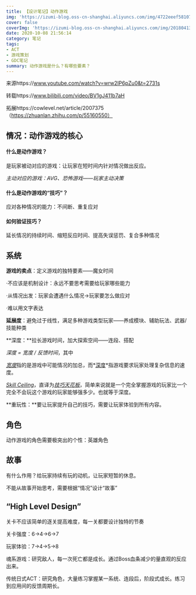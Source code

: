 ```yaml
---
title: 【设计笔记】动作游戏
img: 'https://izumi-blog.oss-cn-shanghai.aliyuncs.com/img/4722eeef58107f82.jpg'
cover: false
coverImg: 'https://izumi-blog.oss-cn-shanghai.aliyuncs.com/img/20180413101445_VXV2l.png'
date: 2020-10-08 21:56:14
category: 笔记
tags: 
- ACT
- 游戏策划
- GDC笔记
summary: 动作游戏是什么？有哪些要素？
---
```


来源https://www.youtube.com/watch?v=wrw2IP6pZu0&t=2731s

转载https://www.bilibili.com/video/BV1gJ411b7aH

拓展https://cowlevel.net/article/2007375（https://zhuanlan.zhihu.com/p/55160550）

<!--more-->

## 情况：动作游戏的核心

#### 什么是动作游戏？

是玩家被动对应的游戏：让玩家在短时间内针对情况做出反应。

*主动对应的游戏：AVG、恐怖游戏——玩家主动决策*

#### 什么是动作游戏的“技巧”？

应对各种情况的能力：不间断、重复应对

#### 如何验证技巧？

延长情况的持续时间、缩短反应时间、提高失误惩罚、复合多种情况

## 系统

**游戏的卖点**：定义游戏的独特要素——魔女时间

·不应该是机制设计：永远不要思考需要给玩家哪些能力

·从情况出发：玩家会遭遇什么情况→玩家要怎么做应对

·难以用文字表达

**延展度**：避免过于线性，满足多种游戏类型玩家——养成模块、辅助玩法、武器/技能种类

**深度：**拉长游戏时间，加大探索空间——连段、搭配

*深度 = 宽度 / 反馈时间*，其中

<u>*宽度*</u>指的是游戏中可能情况的加总，而*<u>深度</u>*指游戏要求玩家处理复杂信息的速度。

<u>*Skill Ceiling*</u>，直译为<u>*技巧天花板*</u>，简单来说就是一个完全掌握游戏的玩家比一个完全不会玩这个游戏的玩家能够强多少。也就等于深度。

**重玩性：**要让玩家提升自己的技巧，需要让玩家体验到所有内容。

## 角色

动作游戏的角色需要极突出的个性：英雄角色

## 故事

有什么作用？给玩家持续有玩的动机，让玩家短暂的休息。

不能从故事开始思考，需要根据“情况”设计“故事”

## “High Level  Design”

关卡不应该简单的逐关提高难度，每一关都要设计独特的节奏

关卡强度：6→4→6→7

玩家体验：7→4→5→8

魂系游戏：研究敌人，每一次死亡都是成长。通过Boss血条减少的量直观的反应出来。

传统日式ACT：研究角色，大量练习掌握某一系统、连段后，阶段式成长。练习到应用间的反馈周期长。

